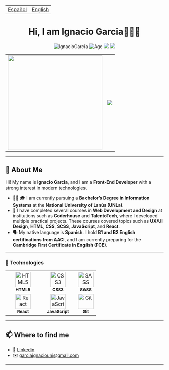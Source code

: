 <table align="center">
  <tr>
    <td>
      <a href="https://github.com/Ignacio-Joaquin-Garcia">Español</a>
    </td>
    <td>
      <a href="https://github.com/Ignacio-Joaquin-Garcia/ignacio-joaquin-garcia/blob/main/README_ENGLISH.md">English</a>
    </td>
  </tr>
</table>

<h1 align="center">Hi, I am Ignacio Garcia👨🏻‍💻</h1>
 <p align="center"> 
    <img src="https://komarev.com/ghpvc/?username=Ignacio-Joaquin-Garcia&label=Profile%20views&color=0e75b6&style=flat" alt="IgnacioGarcia" /> 
    <img src="https://img.shields.io/badge/Age-19-blue" alt="Age">
    <img src="https://img.shields.io/badge/Focus-Front End%20-brightgreen" />
    <img src="https://img.shields.io/badge/Lives-Argentina-success" />
</p>
<div align="center">


<table>
  <tr>
    <td>
      <img src="https://i.imgur.com/3Q4HADN.gif" width="300px" />
    </td>
    <td>
      <img src="https://github-readme-stats.vercel.app/api/top-langs/?username=Ignacio-Joaquin-Garcia&layout=pie" />
    </td>
  </tr>
</table>


</div>


---

## 🙋 About Me

Hi! My name is **Ignacio Garcia**, and I am a **Front-End Developer** with a strong interest in modern technologies.

- 👨‍💻 🎓 I am currently pursuing a **Bachelor’s Degree in Information Systems** at the **National University of Lanús (UNLa)**.
- 🧠 I have completed several courses in **Web Development and Design** at institutions such as **Coderhouse** and **TalentoTech**, where I developed multiple practical projects. These courses covered topics such as **UX/UI Design**, **HTML**, **CSS**, **SCSS**, **JavaScript**, and **React**.
- 🗣️ My native language is **Spanish**. I hold **B1 and B2 English certifications from AACI**, and I am currently preparing for the **Cambridge First Certificate in English (FCE)**.

---

<h3>💼 Technologies</h3>

<table>
  <tr>
    <td align="center" width="96">
      <img src="https://cdn.svgporn.com/logos/html-5.svg" height="48px" alt="HTML5" /><br/>
      <sub><b>HTML5</b></sub>
    </td>
    <td align="center" width="96">
      <img src="https://cdn.worldvectorlogo.com/logos/css-3.svg" height="48px" alt="CSS3" /><br/>
      <sub><b>CSS3</b></sub>
    </td>
    <td align="center">
      <img src="https://upload.wikimedia.org/wikipedia/commons/9/96/Sass_Logo_Color.svg" height="48px" alt="SASS" /><br/>
      <sub><b>SASS</b></sub>
    </td>
  </tr>
  <tr>
    <td align="center">
      <img src="https://cdn.worldvectorlogo.com/logos/react-2.svg" height="48px" alt="React" /><br/>
      <sub><b>React</b></sub>
    </td>
    <td align="center">
      <img src="https://cdn.svgporn.com/logos/javascript.svg" height="48px" alt="JavaScript" /><br/>
      <sub><b>JavaScript</b></sub>
    </td>
    <td align="center">
      <img src="https://cdn.svgporn.com/logos/git-icon.svg" height="48px" alt="Git" /><br/>
      <sub><b>Git</b></sub>
    </td>
  </tr>
</table>


---

## 📫 Where to find me

- 💼 [Linkedin](www.linkedin.com/in/ignaciogarcia-webdeveloper)
- ✉️ garciaignaciouni@gmail.com

---
